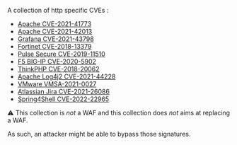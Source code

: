 A collection of http specific CVEs :

 - [Apache CVE-2021-41773](https://cve.circl.lu/cve/CVE-2021-41773)
 - [Apache CVE-2021-42013](https://cve.circl.lu/cve/CVE-2021-42013)
 - [Grafana CVE-2021-43798](https://cve.circl.lu/cve/CVE-2021-43798)
 - [Fortinet CVE-2018-13379](https://cve.circl.lu/cve/CVE-2018-13379)
 - [Pulse Secure CVE-2019-11510](https://cve.circl.lu/cve/CVE-2019-11510)
 - [F5 BIG-IP CVE-2020-5902](https://cve.circl.lu/cve/CVE-2020-5902)
 - [ThinkPHP CVE-2018-20062](https://cve.circl.lu/cve/CVE-2018-20062)
 - [Apache Log4j2 CVE-2021-44228](https://cve.circl.lu/cve/CVE-2021-44228)
 - [VMware VMSA-2021-0027](https://www.vmware.com/security/advisories/VMSA-2021-0027.html)
 - [Atlassian Jira CVE-2021-26086](https://cve.circl.lu/cve/CVE-2021-26086)
 - [Spring4Shell CVE-2022-22965](https://cve.mitre.org/cgi-bin/cvename.cgi?name=CVE-2022-22965)


:warning: This collection is _not_ a WAF and this collection does _not_ aims at replacing a WAF.

As such, an attacker might be able to bypass those signatures.

